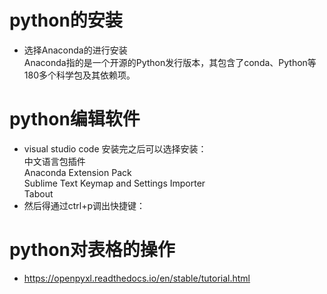 # python的安装
* 选择Anaconda的进行安装  
Anaconda指的是一个开源的Python发行版本，其包含了conda、Python等180多个科学包及其依赖项。

# python编辑软件
*  visual studio code
    安装完之后可以选择安装：  
        中文语言包插件  
        Anaconda Extension Pack  
        Sublime Text Keymap and Settings Importer  
        Tabout
* 然后得通过ctrl+p调出快捷键：
        
# python对表格的操作
* https://openpyxl.readthedocs.io/en/stable/tutorial.html
